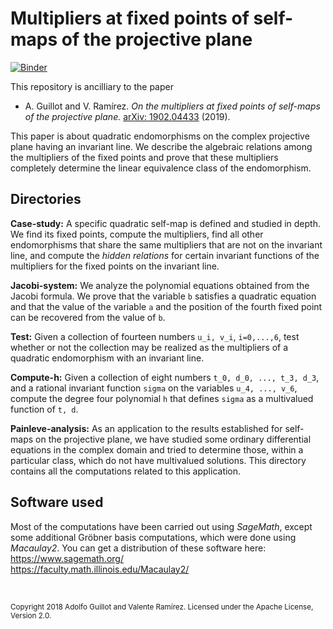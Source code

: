 # Multipliers at fixed points of self-maps of the projective plane

[![Binder](https://mybinder.org/badge_logo.svg)](https://mybinder.org/v2/gh/valentermz/Multipliers-of-self-maps-on-P2/binder)

This repository is ancilliary to the paper

* A. Guillot and V. Ramírez. _On the multipliers at fixed points of self-maps of the projective plane._ [arXiv: 1902.04433](https://arxiv.org/abs/1902.04433) (2019).

This paper is about quadratic endomorphisms on the complex projective plane having an invariant line. We describe the algebraic relations among the multipliers of the fixed points and prove that these multipliers completely determine the linear equivalence class of the endomorphism.


    
## Directories

**Case\-study:** A specific quadratic self-map is defined and studied in depth. We find its fixed points, compute the multipliers, find all other endomorphisms that share the same multipliers that are not on the invariant line, and compute the *hidden relations* for certain invariant functions of the multipliers for the fixed points on the invariant line.

**Jacobi\-system:** We analyze the polynomial equations obtained from the Jacobi formula. We prove that the variable `b` satisfies a quadratic equation and that the value of the variable `a` and the position of the fourth fixed point can be recovered from the value of `b`.

**Test:** Given a collection of fourteen numbers `u_i, v_i`, `i=0,...,6`, test whether or not the collection may be realized as the multipliers of a quadratic endomorphism with an invariant line. 

**Compute-h:** Given a collection of eight numbers `t_0, d_0, ..., t_3, d_3`, and a rational invariant function `sigma` on the variables `u_4, ..., v_6`, compute the degree four polynomial `h` that defines `sigma` as a multivalued function of `t, d`.

**Painleve-analysis:** As an application to the results established for self-maps on the projective plane, we have studied some ordinary differential equations in the complex domain and tried to determine those, within a particular class, which do not have multivalued solutions. This directory contains all the computations related to this application.



## Software used

Most of the computations have been carried out using *SageMath*, except some additional Gröbner basis computations, which were done using *Macaulay2*. You can get a distribution of these software here:  
https://www.sagemath.org/  
https://faculty.math.illinois.edu/Macaulay2/

&nbsp;

<sub>Copyright 2018 Adolfo Guillot and Valente Ramírez. Licensed under the Apache License, Version 2.0.</sub>

